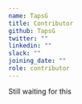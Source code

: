 ```yaml
---
name: TapsG
title: Contributor
github: TapsG
twitter: ""
linkedin: ""
slack: ""
joining_date: ""
role: contributor
---
```


Still waiting for this
